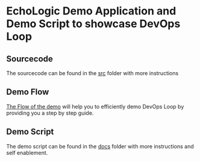 # EchoLogic Demo Application and Demo Script to showcase DevOps Loop

## Sourcecode

The sourcecode can be found in the [src](src/README.md) folder with more instructions

## Demo Flow

[The Flow of the demo](docs/demoflow.md) will help you to efficiently demo DevOps Loop by providing you a step by step guide.

## Demo Script

The demo script can be found in the [docs](docs/index.md) folder with more instructions and self enablement.
